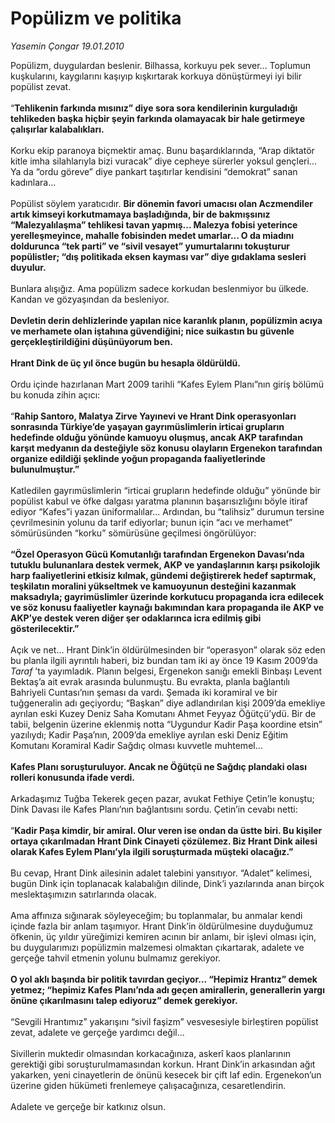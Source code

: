 # Popülizm ve politika

*Yasemin Çongar 19.01.2010*

<div class="taraf_structure_2col_1zq">
<div class="margen_n">



 <p>Popülizm, duygulardan beslenir. Bilhassa, korkuyu pek sever... Toplumun kuşkularını, kaygılarını kaşıyıp kışkırtarak korkuya dönüştürmeyi iyi bilir popülist zevat. <br/><br/>“<b>Tehlikenin farkında mısınız” diye sora sora kendilerinin kurguladığı tehlikeden başka hiçbir şeyin farkında olamayacak bir hale getirmeye çalışırlar kalabalıkları.</b> <br/><br/>Korku ekip paranoya biçmektir amaç. Bunu başardıklarında, “Arap diktatör kitle imha silahlarıyla bizi vuracak” diye cepheye sürerler yoksul gençleri... Ya da “ordu göreve” diye pankart taşıtırlar kendisini “demokrat” sanan kadınlara... <br/><br/>Popülist söylem yaratıcıdır. <b>Bir dönemin favori umacısı olan Aczmendiler artık kimseyi korkutmamaya başladığında, bir de bakmışsınız “Malezyalılaşma” tehlikesi tavan yapmış... Malezya fobisi yeterince yerelleşmeyince, mahalle fobisinden medet umarlar... O da miadını doldurunca “tek parti” ve “sivil vesayet” yumurtalarını tokuşturur popülistler; “dış politikada eksen kayması var” diye gıdaklama sesleri duyulur. </b><br/><br/>Bunlara alışığız. Ama popülizm sadece korkudan beslenmiyor bu ülkede. Kandan ve gözyaşından da besleniyor.<b> <br/><br/>Devletin derin dehlizlerinde yapılan nice karanlık planın, popülizmin acıya ve merhamete olan iştahına güvendiğini; nice suikastın bu güvenle gerçekleştirildiğini düşünüyorum ben. <br/><br/>Hrant Dink de üç yıl önce bugün bu hesapla öldürüldü.</b> <br/><br/>Ordu içinde hazırlanan Mart 2009 tarihli “Kafes Eylem Planı”nın giriş bölümü bu konuda zihin açıcı: <br/><br/>“<b>Rahip Santoro, Malatya Zirve Yayınevi ve Hrant Dink operasyonları sonrasında Türkiye’de yaşayan gayrımüslimlerin irticai grupların hedefinde olduğu yönünde kamuoyu oluşmuş, ancak AKP tarafından karşıt medyanın da desteğiyle söz konusu olayların Ergenekon tarafından organize edildiği şeklinde yoğun propaganda faaliyetlerinde bulunulmuştur.”</b> <br/><br/>Katledilen gayrımüslimlerin “irticai grupların hedefinde olduğu” yönünde bir popülist kabul ve öfke dalgası yaratma planının başarısızlığını böyle itiraf ediyor “Kafes”i yazan üniformalılar... Ardından, bu “talihsiz” durumun tersine çevrilmesinin yolunu da tarif ediyorlar; bunun için “acı ve merhamet” sömürüsünden “korku” sömürüsüne geçilmesi öngörülüyor: <b><br/><br/>“Özel Operasyon Gücü Komutanlığı tarafından Ergenekon Davası’nda tutuklu bulunanlara destek vermek, AKP ve yandaşlarının karşı psikolojik harp faaliyetlerini etkisiz kılmak, gündemi değiştirerek hedef saptırmak, teşkilatın moralini yükseltmek ve kamuoyunun desteğini kazanmak maksadıyla; gayrimüslimler üzerinde korkutucu propaganda icra edilecek ve söz konusu faaliyetler kaynağı bakımından kara propaganda ile AKP ve AKP’ye destek veren diğer şer odaklarınca icra edilmiş gibi gösterilecektir.”</b> <br/><br/>Açık ve net... Hrant Dink’in öldürülmesinden bir “operasyon” olarak söz eden bu planla ilgili ayrıntılı haberi, biz bundan tam iki ay önce 19 Kasım 2009’da <i>Taraf </i>’ta yayımladık. Planın belgesi, Ergenekon sanığı emekli Binbaşı Levent Bektaş’a ait evrak arasında bulunmuştu. Bu evrakta, planla bağlantılı Bahriyeli Cuntası’nın şeması da vardı. Şemada iki koramiral ve bir tuğgeneralin adı geçiyordu; “Başkan” diye adlandırılan kişi 2009’da emekliye ayrılan eski Kuzey Deniz Saha Komutanı Ahmet Feyyaz Öğütçü’ydü. Bir de tabii, belgenin üzerine eklenmiş notta “Uygundur Kadir Paşa koordine etsin” yazılıydı; Kadir Paşa’nın, 2009’da emekliye ayrılan eski Deniz Eğitim Komutanı Koramiral Kadir Sağdıç olması kuvvetle muhtemel...<b> <br/><br/>Kafes Planı soruşturuluyor. Ancak ne Öğütçü ne Sağdıç plandaki olası rolleri konusunda ifade verdi.</b> <br/><br/>Arkadaşımız Tuğba Tekerek geçen pazar, avukat Fethiye Çetin’le konuştu; Dink Davası ile Kafes Planı’nın bağlantısını sordu. Çetin’in cevabı netti: <br/><br/>“<b>Kadir Paşa kimdir, bir amiral. Olur veren ise ondan da üstte biri. Bu kişiler ortaya çıkarılmadan Hrant Dink Cinayeti çözülemez. Biz Hrant Dink ailesi olarak Kafes Eylem Planı’yla ilgili soruşturmada müşteki olacağız.”</b> <br/><br/>Bu cevap, Hrant Dink ailesinin adalet talebini yansıtıyor. “Adalet” kelimesi, bugün Dink için toplanacak kalabalığın dilinde, Dink’i yazılarında anan birçok meslektaşımızın satırlarında olacak. <br/><br/>Ama affınıza sığınarak söyleyeceğim; bu toplanmalar, bu anmalar kendi içinde fazla bir anlam taşımıyor. Hrant Dink’in öldürülmesine duyduğumuz öfkenin, üç yıldır yüreğimizi kemiren acının bir anlamı, bir işlevi olması için, bu duygularımızı popülizmin malzemesi olmaktan çıkartarak, adalete ve gerçeğe tahvil etmenin yolunu bulmamız gerekiyor.<b> <br/><br/>O yol aklı başında bir politik tavırdan geçiyor... “Hepimiz Hrantız” demek yetmez; “hepimiz Kafes Planı’nda adı geçen amirallerin, generallerin yargı önüne çıkarılmasını talep ediyoruz” demek gerekiyor.</b> <br/><br/>“Sevgili Hrantımız” yakarışını “sivil faşizm” vesvesesiyle birleştiren popülist zevat, adalete ve gerçeğe yardımcı değil... <br/><br/>Sivillerin muktedir olmasından korkacağınıza, askerî kaos planlarının gerektiği gibi soruşturulmamasından korkun. Hrant Dink’in arkasından ağıt yakarken, yeni cinayetlerin de önünü kesecek bir çift laf edin. Ergenekon’un üzerine giden hükümeti frenlemeye çalışacağınıza, cesaretlendirin. <br/><br/>Adalete ve gerçeğe bir katkınız olsun.</p>
<br/>
<br/>
<br/>



<br/>


<div id="taraf_not">
</div>

</div>


</div>
